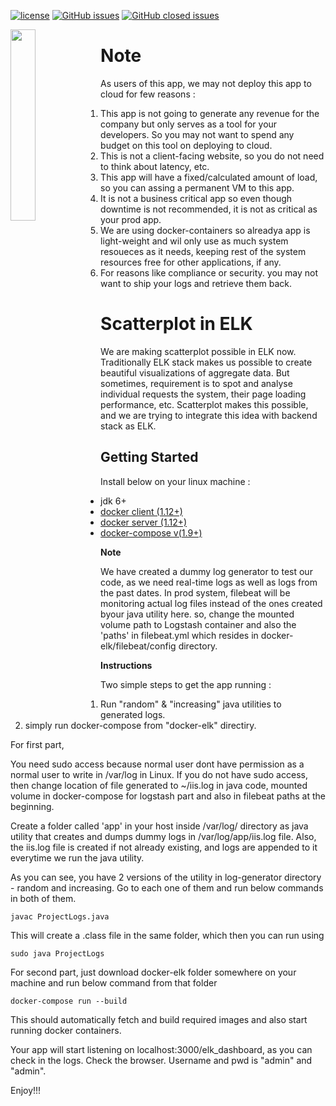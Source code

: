  [![license](https://img.shields.io/github/license/mashape/apistatus.svg)](https://github.com/SJSU272Lab/Fall16-Team28/blob/master/LICENSE.md)
 [![GitHub issues](https://img.shields.io/badge/issues-0%20open-green.svg)](https://github.com/SJSU272Lab/ELKplot/issues?q=is%3Aopen+is%3Aissue) 
 [![GitHub closed issues](https://img.shields.io/badge/issues-15%20closed-red.svg)](https://github.com/SJSU272Lab/ELKplot/issues?q=is%3Aissue+is%3Aclosed)
 
 <img src="http://www.itzgeek.com/wp-content/uploads/2016/09/Run-ELK-stack-on-Docker-Container.png" width="28%" align="left">
 



# Note
As users of this app, we may not deploy this app to cloud for few reasons :

1. This app is not going to generate any revenue for the company but only serves as a tool for your developers. So you may not want to spend any budget on this tool on deploying to cloud.
2. This is not a client-facing website, so you do not need to think about latency, etc.
3. This app will have a fixed/calculated amount of load, so you can assing a permanent VM to this app. 
4. It is not a business critical app so even though downtime is not recommended, it is not as critical as your prod app.
5. We are using docker-containers so alreadya app is light-weight and wil only use as much system resoueces as it needs, keeping rest of the system resources free for other applications, if any. 
6. For reasons like compliance or security. you may not want to ship your logs and retrieve them back.

# Scatterplot in ELK

We are making scatterplot possible in ELK now. Traditionally ELK stack makes us possible to create beautiful visualizations of aggregate data. But sometimes, requirement is to spot and analyse individual requests the system, their page loading performance, etc. Scatterplot makes this possible, and we are trying to integrate this idea with backend stack as ELK.

## Getting Started

Install below on your linux machine :

* jdk 6+
* [docker client (1.12+)](https://docs.docker.com/engine/installation/linux/fedora/) 
* [docker server (1.12+)](https://docs.docker.com/engine/installation/linux/fedora/)
* [docker-compose v(1.9+)](https://docs.docker.com/compose/install/) 



**Note** 

We have created a dummy log generator to test our code, as we need real-time logs as well as logs from the past dates. In prod system, filebeat will be monitoring actual log files instead of the ones created byour java utility here. so, change the mounted volume path to Logstash container and also the 'paths' in filebeat.yml which resides in docker-elk/filebeat/config directory.

**Instructions**

Two simple steps to get the app running :
1. Run "random" & "increasing" java utilities to generated logs.
2. simply run docker-compose from "docker-elk" directiry.

For first part,  

You need sudo access because normal user dont have permission as a normal user to write in /var/log in Linux.
If you do not have sudo access, then change location of file generated to ~/iis.log in java code, mounted volume in docker-compose for logstash part and also in filebeat paths at the beginning.

Create a folder called 'app' in your host inside /var/log/ directory as java utility that creates and dumps dummy logs in
/var/log/app/iis.log file. Also, the iis.log file is created if not already existing, and logs are appended to it everytime we run the java utility.

As you can see, you have 2 versions of the utility in log-generator directory - random and increasing. Go to each one of them and run below commands in both of them. 

```
javac ProjectLogs.java
```

This will create a .class file in the same folder, which then you can run using

```
sudo java ProjectLogs
```

For second part, just download docker-elk folder somewhere on your machine and run below command from that folder 

```
docker-compose run --build 
```

This should automatically fetch and build required images and also start running docker containers.

Your app will start listening on localhost:3000/elk_dashboard, as you can check in the logs.
Check the browser. Username and pwd is "admin" and "admin".

Enjoy!!!


